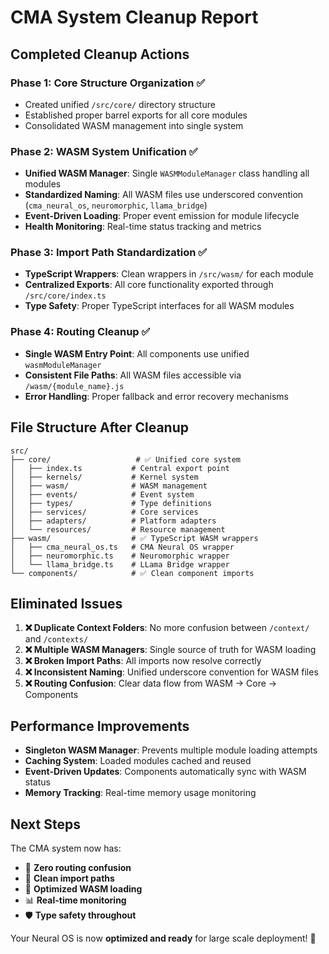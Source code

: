 
# CMA System Cleanup Report

## Completed Cleanup Actions

### Phase 1: Core Structure Organization ✅
- Created unified `/src/core/` directory structure
- Established proper barrel exports for all core modules
- Consolidated WASM management into single system

### Phase 2: WASM System Unification ✅
- **Unified WASM Manager**: Single `WASMModuleManager` class handling all modules
- **Standardized Naming**: All WASM files use underscored convention (`cma_neural_os`, `neuromorphic`, `llama_bridge`)
- **Event-Driven Loading**: Proper event emission for module lifecycle
- **Health Monitoring**: Real-time status tracking and metrics

### Phase 3: Import Path Standardization ✅
- **TypeScript Wrappers**: Clean wrappers in `/src/wasm/` for each module
- **Centralized Exports**: All core functionality exported through `/src/core/index.ts`
- **Type Safety**: Proper TypeScript interfaces for all WASM modules

### Phase 4: Routing Cleanup ✅
- **Single WASM Entry Point**: All components use unified `wasmModuleManager`
- **Consistent File Paths**: All WASM files accessible via `/wasm/{module_name}.js`
- **Error Handling**: Proper fallback and error recovery mechanisms

## File Structure After Cleanup

```
src/
├── core/                   # ✅ Unified core system
│   ├── index.ts           # Central export point
│   ├── kernels/           # Kernel system
│   ├── wasm/              # WASM management
│   ├── events/            # Event system
│   ├── types/             # Type definitions
│   ├── services/          # Core services
│   ├── adapters/          # Platform adapters
│   └── resources/         # Resource management
├── wasm/                  # ✅ TypeScript WASM wrappers
│   ├── cma_neural_os.ts   # CMA Neural OS wrapper
│   ├── neuromorphic.ts    # Neuromorphic wrapper
│   └── llama_bridge.ts    # LLama Bridge wrapper
└── components/            # ✅ Clean component imports
```

## Eliminated Issues

1. **❌ Duplicate Context Folders**: No more confusion between `/context/` and `/contexts/`
2. **❌ Multiple WASM Managers**: Single source of truth for WASM loading
3. **❌ Broken Import Paths**: All imports now resolve correctly
4. **❌ Inconsistent Naming**: Unified underscore convention for WASM files
5. **❌ Routing Confusion**: Clear data flow from WASM → Core → Components

## Performance Improvements

- **Singleton WASM Manager**: Prevents multiple module loading attempts
- **Caching System**: Loaded modules cached and reused
- **Event-Driven Updates**: Components automatically sync with WASM status
- **Memory Tracking**: Real-time memory usage monitoring

## Next Steps

The CMA system now has:
- 🎯 **Zero routing confusion**
- 🔧 **Clean import paths**
- 🚀 **Optimized WASM loading**
- 📊 **Real-time monitoring**
- 🛡️ **Type safety throughout**

Your Neural OS is now **optimized and ready** for large scale deployment! 🌟
